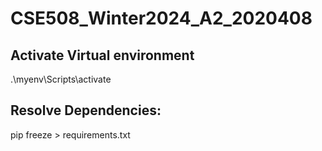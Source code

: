 # CSE508_Winter2024_A2_2020408
 
## Activate Virtual environment
.\myenv\Scripts\activate

## Resolve Dependencies:
pip freeze > requirements.txt